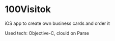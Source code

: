 # 100Visitok
iOS app to create own business cards and order it


Used tech: Objective-C, clould on Parse
